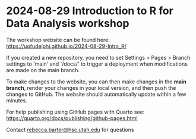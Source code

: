 # 2024-08-29 Introduction to R for Data Analysis workshop

The workshop website can be 
found here: https://uofudelphi.github.io/2024-08-29-Intro_R/

If you created a new repository, you need to set Settings > Pages > Branch settings to 'main' and '/docs/' to trigger a deployment when modifications are made on the main branch.

To make changes to the website, you can then make changes in the **main branch**, render your changes in your local version, and then push the changes to GitHub. The website should automatically update within a few minutes. 

For help publishing using GitHub pages with Quarto see: https://quarto.org/docs/publishing/github-pages.html

Contact rebecca.barter@hsc.utah.edu for questions
